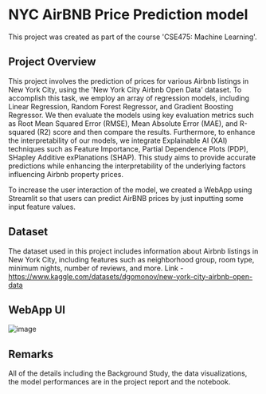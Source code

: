 # NYC AirBNB Price Prediction model
This project was created as part of the course 'CSE475: Machine Learning'.

## Project Overview
This project involves the prediction of prices for various Airbnb listings in New York City, using the 'New York City Airbnb Open Data' dataset. To accomplish this task, we employ an array of regression models, including Linear Regression, Random Forest Regressor, and Gradient Boosting Regressor. We then evaluate the models using key evaluation metrics such as Root Mean Squared Error (RMSE), Mean Absolute Error (MAE), and R-squared (R2) score and then compare the results. Furthermore, to enhance the interpretability of our models, we integrate Explainable AI (XAI) techniques such as Feature Importance, Partial Dependence Plots (PDP), SHapley Additive exPlanations (SHAP). This study aims to provide accurate predictions while enhancing the interpretability of the underlying factors influencing Airbnb property prices. 

To increase the user interaction of the model, we created a WebApp using Streamlit so that users can predict AirBNB prices by just inputting some input feature values. 

## Dataset
The dataset used in this project includes information about Airbnb listings in New York City, including features such as neighborhood group, room type, minimum nights, number of reviews, and more.
Link - https://www.kaggle.com/datasets/dgomonov/new-york-city-airbnb-open-data

## WebApp UI

![image](https://github.com/kasif-zisan/AirBNB-Price-Prediction/assets/75033362/9e06dc49-19e7-4504-a649-5c012090fc9c)

## Remarks
All of the details including the Background Study, the data visualizations, the model performances are in the project report and the notebook.
